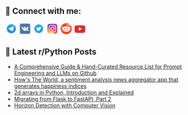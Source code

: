 ## 🔎 Connect with me:
[<img src="https://github.com/bullbesh/bullbesh/blob/main/images/Telegram.png" width="32" height="32" />](https://t.me/bullbesh)
[<img src="https://github.com/bullbesh/bullbesh/blob/main/images/VK.png" width="32" height="32" />](https://vk.com/bullbesh)
[<img src="https://github.com/bullbesh/bullbesh/blob/main/images/Twitter.png" width="32" height="32" />](https://twitter.com/bullbesh1)
[<img src="https://github.com/bullbesh/bullbesh/blob/main/images/Instagram.png" width="32" height="32" />](https://www.instagram.com/bullbesh)
[<img src="https://github.com/bullbesh/bullbesh/blob/main/images/Reddit.png" width="32" height="32" />](https://www.reddit.com/user/bullbesh)
[<img src="https://github.com/bullbesh/bullbesh/blob/main/images/YouTube.png" width="32" height="32" />](https://www.youtube.com/channel/UCtfjRs6uzgq5mfm8S06WTcg)

## 📕 Latest r/Python Posts
<!-- BLOG-POST-LIST:START -->
- [A Comprehensive Guide &amp; Hand-Curated Resource List for Prompt Engineering and LLMs on Github](https://www.reddit.com/r/Python/comments/112dhlv/a_comprehensive_guide_handcurated_resource_list/)
- [How&#39;s The World, a sentiment analysis news aggregator app that generates happiness indices](https://www.reddit.com/r/Python/comments/112c7b3/hows_the_world_a_sentiment_analysis_news/)
- [2d arrays in Python, Introduction and Explained](https://www.reddit.com/r/Python/comments/112bvmi/2d_arrays_in_python_introduction_and_explained/)
- [Migrating from Flask to FastAPI, Part 2](https://www.reddit.com/r/Python/comments/112btdf/migrating_from_flask_to_fastapi_part_2/)
- [Horizon Detection with Computer Vision](https://www.reddit.com/r/Python/comments/112bjpj/horizon_detection_with_computer_vision/)
<!-- BLOG-POST-LIST:END -->
